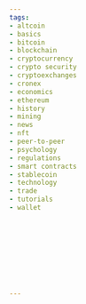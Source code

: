 ```yaml
---
tags:
- altcoin
- basics
- bitcoin
- blockchain
- cryptocurrency
- crypto security
- cryptoexchanges
- cronex
- economics
- ethereum
- history
- mining
- news
- nft
- peer-to-peer
- psychology
- regulations
- smart contracts
- stablecoin
- technology
- trade  
- tutorials
- wallet










---
```


